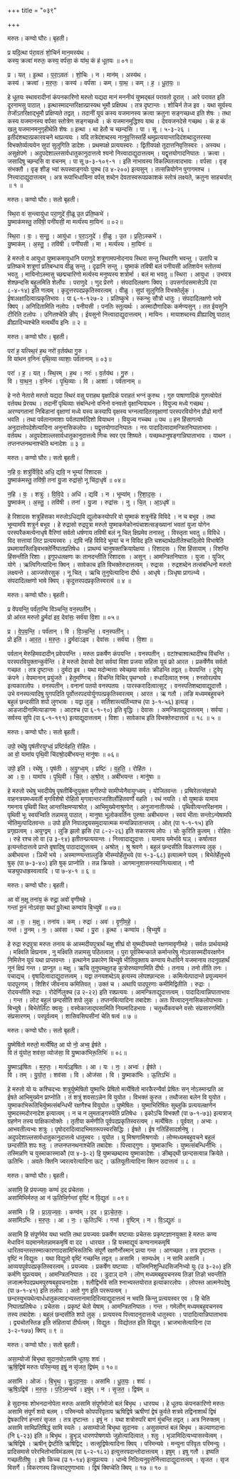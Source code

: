 +++
title = "०३९"

+++


मरुतः। कण्वो घौरः। बृहती।

प्र यदि॒त्था प॑रा॒वतः॑ शो॒चिर्न मान॒मस्य॑थ ।  
कस्य॒ क्रत्वा॑ मरुतः॒ कस्य॒ वर्प॑सा॒ कं या॑थ॒ कं ह॑ धूतयः ॥ ०१॥

प्र । यत् । इ॒त्था । प॒रा॒ऽवतः॑ । शो॒चिः । न । मान॑म् । अस्य॑थ ।  
कस्य॑ । क्रत्वा॑ । म॒रु॒तः॒ । कस्य॑ । वर्प॑सा । कम् । या॒थ॒ । कम् । ह॒ । धू॒त॒यः॒ ॥

हे धूतयः स्थावरादीनां कंपनकारिणो मरुतो यद्यदा मानं मननीयं युष्मद्बलं परावतो दूरात् । आरे परावत इति दूरनामसु पाठात् । इत्थास्मादन्तरिक्षात्प्रास्यथ भूमौ प्रक्षिपथ । तत्र दृष्टान्तः । शोचिर्न तेज इव । यथा सूर्यस्य तेजोंऽतरिक्षाद्भूमौ प्रक्षिप्यते तद्वत् । तदानीं यूयं कस्य यजमानस्य क्रत्वा क्रतुना सङ्गच्छध्व इति शेषः । तथा कस्य यजमानस्य वर्पसा स्तोत्रेण सङ्गच्छध्वे । कं यजमानमुद्धिश्य याथ । देवयजनदेसे गच्छथ । कं ह कं खलु यजमानमनुगृहीथेति शेषः ॥ इत्था । था हेतौ च च्छन्दसि । पा । सू । ५-३-२६ । इतीदंशब्दात्प्रकारवचने थाप्रत्ययः । यदि तत्रेदंशब्दस्य नानुवृत्तिस्तर्हि थमुप्रत्ययान्तादिदंशब्दादुत्तरस्या विभक्तेर्व्यत्ययेन सुपां सुलुगिति डादेशः । प्रथमपक्षे प्रत्ययस्वरः । द्वितीयपक्षे तूदात्तनिवृत्तिस्वरः । अस्यथ । असुक्षेपणे । अदुपदेशाल्लसार्वधातुकानुदात्तत्वे श्यनो नित्त्वादाद्युदात्तत्वम् । यद्वृत्तयोगादनिघातः । क्रत्वा । जसादिषु च्छन्दसि वा वचनम् । पा सू ७-३-१०९-१ । इति नाभावस्य विकल्पितत्वादभावः । वर्पसा । वृङ् संभक्तौ । वृङ् शीङ् भ्यां रूपस्वाङ्गयोः पुक्च (उ ४-२००) इत्यसुन् । तत्सन्नियोगेन पुगागमश्च । नित्त्वादाद्युदात्तत्वम् । अत्र रूपाभिधायिना वर्पस् शब्देन देवतास्वरूपप्रकाशकं स्तोत्रं लक्ष्यते, क्रतुना साहचर्यात् ॥ १ ॥

मरुतः। कण्वो घौरः। सतो बृहती।

स्थि॒रा वः॑ स॒न्त्वायु॑धा परा॒णुदे॑ वी॒ळू उ॒त प्र॑ति॒ष्कभे॑ ।  
यु॒ष्माक॑मस्तु॒ तवि॑षी॒ पनी॑यसी॒ मा मर्त्य॑स्य मा॒यिनः॑ ॥ ०२॥

स्थि॒रा । वः॒ । स॒न्तु॒ । आयु॑धा । प॒रा॒ऽनुदे॑ । वी॒ळु । उ॒त । प्र॒ति॒ऽस्कभे॑ ।  
यु॒ष्माक॑म् । अ॒स्तु॒ । तवि॑षी । पनी॑यसी । मा । मर्त्य॑स्य । मा॒यिनः॑ ॥

हे मरुतो व आयुधा युष्माकमायुधानि पराणुदे शत्रूणामपनोदनाय स्थिरा सन्तु स्थिराणि भवन्तु । उतापि च प्रतिष्कभे शत्रूणां प्रतिबन्धाय वीळु सन्तु । दृढानि सन्तु । युष्माकं तविषी बलं पनीयसी अतिशयेन स्तोतव्यं भवतु । मायिनोऽस्मासु च्छद्मचारिणो मर्त्यस्य मनुष्यस्य शत्रोर्मा । बलं मा भवतु ॥ स्थिरा । आयुधा । उभयत्र शेश्छन्दसि बहुलमिति शेर्लोपः । पराणुदे । णुद प्रेरणे । संपदादिलक्षणः क्विप् । उपसर्गादसमासेऽपि (पा ८-४-१४) इति णत्वम् । कृदुत्तरपदप्रकृतिस्वरत्वम् । वीळु । सुपां सुलुगिति विभक्तेर्लुक् । ईषाअक्षादित्वात्प्रकृतिभावः । पा ६-१-१२७-२ । प्रतिष्कुभे । स्कन्भुः सौत्रो धातुः । संपदादिलक्षणो भावे क्विप् । अनिदितामिति नलोपः । पनीयसी । पनतिः स्तुत्यर्थः । अस्मादौणादिकः कर्मण्यसुन् । तत ईयसुनि टीरिति टलोपः । उगितश्चेति ङीप् । ईयसुनो नित्त्वादाद्युदात्तत्वम् । मायिनः । मायाशब्दस्य व्रीह्यादिषु पाठात् व्रीह्यादिभ्यश्चेति मत्वर्थीय इनिः ॥ २ ॥

मरुतः। कण्वो घौरः। बृहती।

परा॑ ह॒ यत्स्थि॒रं ह॒थ नरो॑ व॒र्तय॑था गु॒रु ।  
वि या॑थन व॒निनः॑ पृथि॒व्या व्याशाः॒ पर्व॑तानाम् ॥ ०३॥

परा॑ । ह॒ । यत् । स्थि॒रम् । ह॒थ । नरः॑ । व॒र्तय॑थ । गु॒रु ।  
वि । या॒थ॒न॒ । व॒निनः॑ । पृ॒थि॒व्याः । वि । आशाः॑ । पर्व॑तानाम् ॥

हे नरो नेतारो मरुतो यद्यदा स्थिरं वसु पराहथ वृक्षादिकं पराहतं भग्नं कुरुथ । गुरु पाषाणादिकं गुरुत्वोपेतं वर्तयथ प्रेरयथ । तदानीं पृथिव्याः संबन्धिनो वनिनो वनवतो वृक्षान्वियाथन । वियुज्य मध्ये गच्छथ । अरण्यगतानां निबिडानां वृक्षाणां मध्ये यस्य कस्यापि वृक्षस्य भग्नत्वादितरवृक्षाणां परस्परवियोगेन प्रौढो मार्गो भवति । तथा पर्वतानामाशाः पर्वतपार्श्वदिशो वियाथन । वियुज्य गच्चथ ॥ पथ ॥ हन हिंसागत्योः अनुदात्तोपदेशेत्यादिना अनुनासिकलोपः । यद्वृत्तयोगादनिघातः । नरः पादादित्वादामन्त्रितनिघाताभावः । वर्तयथ । अदुपदेशाल्लसार्वधातुकानुदात्तत्वे णिचः स्वर एव शिष्यते । यच्छब्धानुषङ्गान्निघाताभावः । याथन । तप्तनप्तनथनाश्चेति थनादेशः ॥ ३ ॥

मरुतः। कण्वो घौरः। सतो बृहती।

न॒हि वः॒ शत्रु॑र्विवि॒दे अधि॒ द्यवि॒ न भूम्यां॑ रिशादसः ।  
यु॒ष्माक॑मस्तु॒ तवि॑षी॒ तना॑ यु॒जा रुद्रा॑सो॒ नू चि॑दा॒धृषे॑ ॥ ०४॥

न॒हि । वः॒ । शत्रुः॑ । वि॒वि॒दे । अधि॑ । द्यवि॑ । न । भूम्या॑म् । रि॒शा॒द॒सः॒ ।  
यु॒ष्माक॑म् । अ॒स्तु॒ । तवि॑षी । तना॑ । यु॒जा । रुद्रा॑सः । नु । चि॒त् । आ॒ऽधृषे॑ ॥

हे रिशादसः शत्रुहिंसका मरुतोऽधिद्यवि द्युलोकस्योपरि वो युष्माकं शत्रुर्नहि विविदे । न च बभूव । तथा भूम्यामपि शत्रुर्न बभूव । हे रुद्रासो रुद्रपुत्रा मरुतो युष्माकमेकोनपंचाशत्सङ्ख्यानां भवतां युजा योगेन परस्परैकमत्येनाधृषे वैरिणां सर्वतो धर्षणाय तविषी बलं नू चित् क्षिप्रमेव तनास्तु । विस्तृता भवतु ॥ विविधे । विद सत्तायां लिट प्रत्ययस्वरः । द्यवि नहि विविदे भूम्यां च न विविद इति चशब्दार्थप्रतीतेश्चादिलोपे विभाषेति प्रथमायास्तिङ्विभक्तेर्निघातप्रतिषेधः । प्राथम्यं चानुषक्तक्रियापेक्षया । रिशादसः । रिश हिंसायाम् । रिशन्ति हिंसन्तीति रिशाः । इगुपधलक्षणः कः तानदन्तीति रिशादसः । असुन् । आमन्त्रितनिघातः । युजा । युजिर् योगे । ऋत्विगित्यादिना क्विन् । सावेकाच इति विभक्तेरुदात्तत्वम् । रुद्रासः । रुद्रशब्देन तत्संबन्धिनो मरुतो लक्ष्यन्ते । आज्जसेरसुक् । नू चित् । ऋचि तुनुघेत्यादिना दीर्घः । आधृषे । ञिधृषा प्रागल्भ्ये । संपदादिलक्षणो भावे क्विप् । कृदुत्तरपदप्रकृतिस्वरत्वं ॥ ४ ॥

मरुतः। कण्वो घौरः। बृहती।

प्र वे॑पयन्ति॒ पर्व॑ता॒न्वि वि॑ञ्चन्ति॒ वन॒स्पती॑न् ।  
प्रो आ॑रत मरुतो दु॒र्मदा॑ इव॒ देवा॑सः॒ सर्व॑या वि॒शा ॥ ०५॥

प्र । वे॒प॒य॒न्ति॒ । पर्व॑तान् । वि । वि॒ञ्च॒न्ति॒ । वन॒स्पती॑न् ।  
प्रो इति॑ । आ॒र॒त॒ । म॒रु॒तः॒ । दु॒र्मदाः॑ऽइव । देवा॑सः । सर्व॑या । वि॒शा ॥

पर्वतान् मेरुहिमवदादीन् प्रवेपयन्ति । मरुतः प्रकर्षेण कंपयन्ति । वनस्पतीन् । वटांश्चाश्वत्थादींश्च विंचन्ति । परस्परवियुक्तान्कुर्वन्ति । हे मरुतो देवासो देवां सर्वयां विशा प्रजया सहिता यूयं फ्रो आरत । प्रकर्षेणैव सर्वतो गच्छत । तत्र दृष्टान्तः । दुर्मदा इव । यथा मदोन्मत्ताः स्वेच्छया सर्वतः क्रीडन्ति तद्वत् ॥ वेपयन्ति । टुवेपृ कंपने । वेपमानान् प्रयुंजते । हेतुमण्णिच् । विंचन्ति विचिर् पृथग्भावे । रुधादित्वात् श्नम् । श्नसोरल्पोप इत्यकारलोपः । वनस्पतीन् । वनानां पतयो वनस्पतयः । पारस्करादित्वात्सुट् । वनस्पतिशब्दावाद्युदात्तौ । उभे वनस्पत्यादिषु युगपदिति पूर्वोत्तरपदयोर्युगपत्प्रकृतिस्वरत्वम् । आरत । ऋ गतौ । लङि मध्यमबहुवचने बहुलं छन्दसीति शपो लुगभावः । यद्वा लुङ् । सर्तिशास्त्यर्तिभ्यश्च (पा ३-१-५६) इत्यङ् । आडजादीनामित्याडागमः । आटश्च (पा ६-१-९०) इति वृद्धिः । देवासः । अमन्त्रिताद्युदात्तत्वम् । सर्वया । सर्वस्य सुपि (पा ६-१-१९१) इत्याद्युदात्तत्वम् । विशा । सावेकाच इति विभक्तेरुदात्तत्वं ॥ १८ ॥ ५ ॥

मरुतः। कण्वो घौरः। सतो बृहती।

उपो॒ रथे॑षु॒ पृष॑तीरयुग्ध्वं॒ प्रष्टि॑र्वहति॒ रोहि॑तः ।  
आ वो॒ यामा॑य पृथि॒वी चि॑दश्रो॒दबी॑भयन्त॒ मानु॑षाः ॥ ०६॥

उपो॒ इति॑ । रथे॑षु । पृष॑तीः । अ॒यु॒ग्ध्व॒म् । प्रष्टिः॑ । व॒ह॒ति॒ । रोहि॑तः ।  
आ । वः॒ । यामा॑य । पृ॒थि॒वी । चि॒त् । अ॒श्रो॒त् । अबी॑भयन्त । मानु॑षाः ॥

हे मरुतो रथेषु भवदीयेषु पृषतीर्बिन्दुयुक्ता मृगीरुपो सामीप्येनैवायुग्ध्वम् । योजितवन्तः । प्रष्विरेतत्संज्ञको वाहनत्रयमध्यवर्ती मृगविशेषो रोहितो मृगावान्तरजाशिर्लोहितवर्णो वहति । रथं नयति । वो युष्माकं यामाय गमनाय पृथिवी चित् आन्तरिक्षमप्याश्रोत् । आभिमुख्येनाश्रुणोत् । अनुजानातीत्यर्थः । पृथिवीत्यन्तरिक्षनाम । पृथिवी भूः स्वयंभ्विति तन्नामसु पाठात् । मानुषाः भूलोकवर्तिनः पुरुषाः अबीभयन्त । स्वयं भीताः सन्तोऽन्येषामपि भीतिमुत्पादितवन्तः ॥ उपो इति निपातद्वयसमुदायात्मक मन्यन्निपातान्तरम् । ओत् (पा १-१-१५) इति प्रगृह्यत्वम् । अयुग्द्वम् । लुङि झलो झसि (पा ८-२-२६) इति सकारस्य लोपः । चोः कुरिति कुत्वम् । रोहितः । रुहे रश्च लो वा (उ ३-९४) इतीतन्प्रत्ययान्तः । नित्त्वादाद्युदात्तः । यामाय यमेर्भावे घञ् । कर्षात्वत इत्यन्तोदात्तत्वे प्राप्ते वृषादिषु पाठादाद्युत्तत्वम् । अश्रोत् । श्रु श्रवणे । बहुलं छन्दसीति विकरणस्य लुक् । अबीभयन्त । ञिभी भये । अस्माण्ण्यन्ताल्लुङि भीस्म्योर्हेतुभये (पा १-३-६८) इत्यात्मने पदम् । बिभेतेर्हेतुभये षुक् (पा ७-३-४०) इति षुक् प्राप्नोति । तन्न क्रियते । आगमानुशासनस्यानित्यत्वात् । णौ चङ्युपधाह्रस्वत्वादि । पा ७-४-१ ॥ ६ ॥

मरुतः। कण्वो घौरः। बृहती।

आ वो॑ म॒क्षू तना॑य॒ कं रुद्रा॒ अवो॑ वृणीमहे ।  
गन्ता॑ नू॒नं नोऽव॑सा॒ यथा॑ पु॒रेत्था कण्वा॑य बि॒भ्युषे॑ ॥ ०७॥

आ । वः॒ । म॒क्षु । तना॑य । कम् । रुद्राः॑ । अवः॑ । वृ॒णी॒म॒हे॒ ।  
गन्त॑ । नू॒नम् । नः॒ । अव॑सा । यथा॑ । पु॒रा । इ॒त्था । कण्वा॑य । बि॒भ्युषे॑ ॥

हे रुद्रा रुद्रपुत्रा मरुतः तनाय कं आस्मदीयपुत्रार्थं मक्षु शीघ्रं वो युष्मदीयमवो रक्षणमावृणीमहे । सर्वतः प्रार्थयामहे । मक्ष्विति क्षिप्रनाम , नु मक्ष्विति तन्नामसु पठितत्वात् । पुरा पूर्वस्मिन्काले कर्मान्तरेषु नोऽवसास्मदीयरक्षणेन निमित्तेन यूयं यथा प्राप्तवन्तः । इत्थानेन प्रकारेण बिभ्युषे भीतियुक्ताय कण्वाय मेधाविने यजमानाय तदनुग्रहार्थं नूनं क्षिप्रं गन्त । प्राप्नुत ॥ मक्षु । ऋचि तुनुघमक्षुतङ् कुत्रोरुष्याणामिति दीर्घः । तनाय । तनो तीति तनः । पचाद्यच् । वृषादित्वादाद्युदात्तत्वम् । यद्वा तनयशब्देऽय् इत्यस्य लोपश्छान्दसः । कमित्येत्पादान्ते प्रयुज्यमानं पादपूरणम् । शिशिरं जीवनाय कमितिवत् । उक्तं च । अथापि पादपूरणाः कमीमिद्वितीति । रुद्राः । रोदयन्तीति रुद्राः । रोदेर्णिलुक्च (उ २-२२) इति रक्प्रत्ययः । आमन्त्रिताद्युदात्तत्वम् । पादादित्वान्निघाताभावः । गन्त । लोट बहुलं छन्दसीति शपो लुक् । तप्तनबित्यादिना तबादेशः । अतः पित्त्वादनुनासिकलोपाभावः । बिभ्युषे । बिभेतेर्लिटः क्वसुः । वस्वेकाजाद्घसामिति नियमादिडभावः । चतुर्थ्येकवचने वसोः संप्रसारणमिति संप्रसारणम् । परपूर्वत्वम् । शासिवसिघसीनां चेति षत्वं ॥ ७ ॥

मरुतः। कण्वो घौरः। सतो बृहती।

यु॒ष्मेषि॑तो मरुतो॒ मर्त्ये॑षित॒ आ यो नो॒ अभ्व॒ ईष॑ते ।  
वि तं यु॑योत॒ शव॑सा॒ व्योज॑सा॒ वि यु॒ष्माका॑भिरू॒तिभिः॑ ॥ ०८॥

यु॒ष्माऽइ॑षितः । म॒रु॒तः॒ । मर्त्य॑ऽइषितः । आ । यः । नः॒ । अभ्वः॑ । ईष॑ते ।  
वि । तम् । यु॒यो॒त॒ । शव॑सा । वि । ओज॑सा । वि । यु॒ष्माका॑भिः । ऊ॒तिऽभिः॑ ॥

हे मरुतो यो यः कश्चिदभ्वः शत्रुर्युष्मेषितो युष्माभिः प्रेषितो मर्त्येषितो मारकैरन्यैर्वा प्रेषितः सन् नोऽस्मान्प्रति आ ईषते आभिमुख्येन प्राप्नोति । तं शत्रुं शवसाऽन्नेन वि युयोत । विभक्तं कुरुत । तथौजसा बलेन वि युयोत । युष्माकाभिरूतिभिर्युष्मत्संबन्धिभी रक्षणैश्च वियुयोत ॥ युष्मेषितः । युष्माभिरिषितः सुब्लुकि प्रत्ययलक्षणेन युष्मदस्मदोरनादेश इत्यात्वम् । न च न लुमताङ्गस्येति प्रतिषेधः । इकोऽचि विभक्तौ (पा ७-१-७३) इत्यत्राज् ग्रहणेन तस्य पाक्षिकत्वोक्तेः । तृतीया कर्मणीति पूर्वपदप्रकृतिस्वरत्वम् । मर्त्येषितः । पूर्ववत् । अभ्वः । आभवतीत्यभ्वः शत्रुः । पृषोदरादित्वादभिमतरूपस्वरसिद्धिः । ईषते । ईष गतिहिंसादर्शनेषु । अदुपदेशाल्लसार्वधातुकानुदात्तत्वे धातुस्वरः । युयोत । यु मिश्रणामिश्रणयोः । लोण्मध्यमबहुवचने बहुलं छन्दसीति शपः श्लुः । तप्तनप्तनथनाश्चेति तबादेशः । पित्त्वाद्गुणः । युष्माकाभिः । युष्मत्संबन्धिनीभिः । तस्मिन्नणि च युस्माकास्माकौ (पा ४-३-२) इि युष्मच्छब्दस्य युष्माकादेशः । ङीब्वृद्थी छान्दसत्वान्न क्रियेते । ऊतिभिः । अवतेः क्तिनि ज्वरत्वरेत्यादिना ऊट् । ऊतियूतीत्यादिना क्तिन उदात्तत्वं ॥ ८ ॥

मरुतः। कण्वो घौरः। बृहती।

असा॑मि॒ हि प्र॑यज्यवः॒ कण्वं॑ द॒द प्र॑चेतसः ।  
असा॑मिभिर्मरुत॒ आ न॑ ऊ॒तिभि॒र्गन्ता॑ वृ॒ष्टिं न वि॒द्युतः॑ ॥ ०९॥

असा॑मि । हि । प्र॒ऽय॒ज्य॒वः॒ । कण्व॑म् । द॒द । प्र॒ऽचे॒त॒सः॒ ।  
असा॑मिऽभिः । म॒रु॒तः॒ । आ । नः॒ । ऊ॒तिऽभिः॑ । गन्त॑ । वृ॒ष्टिम् । न । वि॒ऽद्युतः॑ ॥

असामि हि संपूर्णमेव यथा भवति तथा प्रयज्यवः प्रकर्षेण यष्टव्याः प्रचेतसः प्रकृष्टज्ञानयुक्ता हे मरुतः कण्व मेधाविनं यदमानमेतन्नामकमृषिं वा दद । धारयत । हि यस्माद्यूयं कण्वनामकमृषिं धारितवन्तस्तस्मात्कारणादसामिभिरूतिभिः संपूर्णै रक्षणैर्नोस्मान् प्रत्या गन्त । आगच्छत । तत्र दृष्टान्तः । वृष्टिं न विद्युतः । यथा विद्युतो वृष्टिं गच्छन्ति तद्वत् ॥ असामि । साम्यर्धम् । न सामि असामि । आव्ययपूर्वपदप्रकृतिस्वरत्वम् । प्रयज्यवः । प्रकर्षेण यष्टव्याः । यजिमनिशुन्धिदसिजनिभ्यो युः (उ ३-२०) इति कर्मणि युप्रत्ययम् । आमन्त्रितनिघातः । दद । डुदाञ् दाने । लोण् मध्यमबहुवचनस्य तिङां तिङो भवन्तीति लजात्मनेपदप्रथमपुरुषबहुवचनादेशः । श्लौद्विर्भावे सति श्नाभ्यस्तयोरात इत्याकारलोपः । लोपस्त आत्मनेपदेषु (पा ७-१-४१) इति तलोपः । अतो गुण इति पररूपत्वम् । छन्दस्युभयथेत्यार्धधातुकत्वादभ्यस्तानामादिरित्याद्युदात्तत्वं न भवति किन्तु प्रत्ययस्वर एव । हि चेति निघातप्रतिषेधः । प्रचेतसः । प्रकृष्टं चेतो येषाम् । आमन्त्रितनिघातः । गन्त । गमेर्लोण् मध्यमबहुवचनस्य तस्य तबादेशः । बहुलं छन्दसीति शपो लुक् । प्रत्ययस्य पित्त्वादनुदात्तत्वे धातुस्वरः । पादादित्वान्निघाताभावः । द्व्यचोतस्तिङ इति संहितायां दीर्घत्वम् । विद्युतः । विद्योतत इति विद्युत् । भ्राजभासेत्यादिना (पा ३-२-१७७) क्विप् ॥ ९ ॥

मरुतः। कण्वो घौरः। सतो बृहती।

असा॒म्योजो॑ बिभृथा सुदान॒वोऽसा॑मि धूतयः॒ शवः॑ ।  
ऋ॒षि॒द्विषे॑ मरुतः परिम॒न्यव॒ इषुं॒ न सृ॑जत॒ द्विष॑म् ॥ १०॥

असा॑मि । ओजः॑ । बि॒भृ॒थ॒ । सु॒ऽदा॒न॒वः॒ । असा॑मि । धू॒त॒यः॒ । शवः॑ ।  
ऋ॒षि॒ऽद्विषे॑ । म॒रु॒तः॒ । प॒रि॒ऽम॒न्यवे॑ । इषु॑म् । न । सृ॒ज॒त॒ । द्विष॑म् ॥

हे सुदानवः शोभनदानोपेता मरुतः असामि संपूर्णमोजो बलं बिभृथ । धारयथ । हे धूतयः कंपनकारिणो मरुतः असामि संपूर्णं शवो बलम् । परिमन्यवे कोपपरिवृताय ऋषिद्विषे ऋषीणां द्वेषं कुर्वते शत्रवे तद्विनाशार्थं द्विषं द्वेषकारिणं हन्तारं सृजत । तत्र दृष्टान्तः । इषुं न । यथा शत्रोरुपरि बाणं मुंचन्ति तद्वत् । अत्र निरुक्तम् । असामि सामिप्रतिषिद्धं सामि स्यतेः । असाम्योजो बिभृथा सुदानवः । असुसमाप्तं बलं बिभृथ । कल्याणदानाः (नि ६-२३) इति ॥ बिभृथ । डुभृञ् धारणपोषणयोः जुहोत्यादित्वात् । श्लुः । भृञामिदित्यभ्यासस्येत्वम् । ऋषिद्विषे । ऋषीन् द्वेष्टीति ऋषिद्विट् । सत्सूद्विषेत्यादिना क्विप् । परिमन्यवे । मन्युना परिवृतः परिमन्युः । प्रादिसमासे परेरभितोभाविमंडलम् (पा ६-२-१८२) इत्युत्तरपदान्तोदात्तत्वम् । इषुम् । इषु गतौ । इष्यति गच्छतीतीषुः । इषेः किच्च (उ १-१४) इत्युप्रत्ययः । धान्ये निदित्यनुवृत्तेर्नित्त्वादाद्युदात्तत्वम् । सृजत । सृज विसर्गे । विकरणस्य ङित्त्वाद्गुणाभावः । द्विषं क्विप्चेति क्विप् ॥ १७ ॥ १० ॥